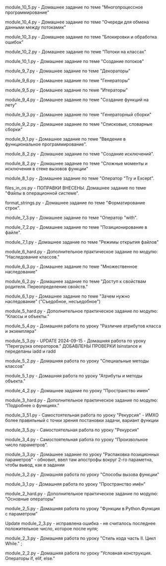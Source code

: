 module_10_5.py - Домашнее задание по теме "Многопроцессное программирование"

module_10_4.py - Домашнее задание по теме "Очереди для обмена данными между потокамик"

module_10_3.py - Домашнее задание по теме "Блокировки и обработка ошибок"

module_10_2.py - Домашнее задание по теме "Потоки на классах"

module_10_1.py - Домашнее задание по теме "Создание потоков"

module_9_7.py - Домашнее задание по теме "Декораторы"

module_9_6.py - Домашнее задание по теме "Генераторы"

module_9_5.py - Домашнее задание по теме "Итераторы"

module_9_4.py - Домашнее задание по теме "Создание функций на лету"

module_9_3.py - Домашнее задание по теме "Генераторный сборки"

module_9_2.py - Домашнее задание по теме "Списковые, словарные сборки"

module_9_1.py - Домашнее задание по теме "Введение в функциональное программирование".

module_8_2.py - Домашнее задание по теме "Создание исключений".

module_8_2.py - Домашнее задание по теме "Сложные моменты и исключения в стеке вызовов функции"

module_8_1.py - Домашнее задание по теме "Оператор "Try и Except".

files_in_os.py - ПОПРАВКИ ВНЕСЕНЫ. Домашнее задание по теме "Файлы в операционной системе".

format_strings.py - Домашнее задание по теме "Форматирование строк".

module_7_3.py - Домашнее задание по теме "Оператор "with".

module_7_2.py - Домашнее задание по теме "Позиционирование в файле".

module_7_1.py - Домашнее задание по теме "Режимы открытия файлов"

module_6_hard.py - Дополнительное практическое задание по модулю: "Наследование классов."

module_6_3.py - Домашнее задание по теме  "Множественное наследование"

module_6_2.py - Домашнее задание по теме "Доступ к свойствам родителя. Переопределение свойств."

module_6_1.py - Домашнее задание по теме "Зачем нужно наследование" ("Съедобное, несъедобное")

module_5_hard.py - Дополнительное практическое задание по модулю: "Классы и объекты."

module_5_4.py - Домашняя работа  по уроку "Различие атрибутов класса и экземпляра"

module_5_3.py - UPDATE 2024-09-15 - Домашняя работа  по уроку "Перегрузка операторов." ДОБАВЛЕНЫ ПРОВЕРКИ Isinstance и переделаны iadd и radd

module_5_2.py - Домашняя работа  по уроку "Специальные методы классов"

module_5_1.py  - Домашняя работа по уроку "Атрибуты и методы объекта."

module_4_2.py - Домашнее задание по уроку "Пространство имен"

module_3_hard.py - Дополнительное практическое задание по модулю: "Подробнее о функциях."

module_3_51.py - Самостоятельная работа по уроку "Рекурсия" - ИМХО более правильный с точки зрения постановки задачи, вариант функции

module_3_5.py - Самостоятельная работа по уроку "Рекурсия"

module_3_4.py - Самостоятельная работа по уроку "Произвольное число параметров".

module_3_3.py - Домашнее задание по уроку "Распаковка позиционных параметров" - обновил, ввел там апострофы вокруг 2-го параметна, чтобы вывод, как в задании

module_3_2.py - Домашняя работа по уроку "Способы вызова функции"

module_3_1.py - Домашняя работа по уроку "Пространство имён"

module_2_hard.py  - Дополнительное практическое задание по модулю: "Основные операторы"

module_2_5.py - Домашняя работа по уроку "Функции в Python.Функция с параметром"

Update module_2_3.py - исправлена ошибка - не считалось последнее положительное число, которое после нуля;

module_2_3.py - Домашняя работа по уроку "Стиль кода часть II. Цикл While." ;

module_2_2.py - Домашняя работа по уроку "Условная конструкция. Операторы if, elif, else."
